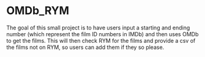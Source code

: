 # OMDb_RYM
The goal of this small project is to have users input a starting and ending number (which represent the film ID numbers in IMDb) and then uses OMDb to get the films. This will then check RYM for the films and provide a csv of the films not on RYM, so users can add them if they so please.

